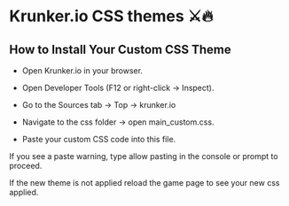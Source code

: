 # Krunker.io CSS themes ⚔️🔥

## How to Install Your Custom CSS Theme
- Open Krunker.io in your browser.

- Open Developer Tools (F12 or right-click → Inspect).

- Go to the Sources tab → Top → krunker.io

- Navigate to the css folder → open main_custom.css.

- Paste your custom CSS code into this file.

If you see a paste warning, type allow pasting in the console or prompt to proceed.

If the new theme is not applied reload the game page to see your new css applied.
